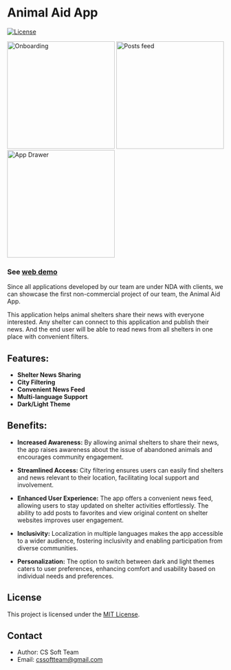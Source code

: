 # Animal Aid App

[![License](https://img.shields.io/badge/license-MIT-blue.svg)](LICENSE)

<!-- TODO: Add screenshots -->
<p float="left">
    <img src="https://github.com/user-attachments/assets/968bd077-b4c1-4c16-a9fe-52b947882171" alt="Onboarding" width="250">
    <img src="https://github.com/user-attachments/assets/329e710e-d4e3-48d6-a96f-fd5088868b0f" alt="Posts feed" width="250">
    <img src="https://github.com/user-attachments/assets/ed20cf8f-9356-4022-80f4-3747f842ba69" alt="App Drawer" width="250">
</p>

### See [web demo](https://cssoftteam.github.io/AnimalAidApp/)

Since all applications developed by our team are under NDA with clients, we can showcase the first non-commercial project of our team, the Animal Aid App.

This application helps animal shelters share their news with everyone interested. Any shelter can connect to this application and publish their news. And the end user will be able to read news from all shelters in one place with convenient filters.

## Features:

- **Shelter News Sharing**
- **City Filtering**
- **Convenient News Feed**
- **Multi-language Support**
- **Dark/Light Theme**

## Benefits:

- **Increased Awareness:** By allowing animal shelters to share their news, the app raises awareness about the issue of abandoned animals and encourages community engagement.

- **Streamlined Access:** City filtering ensures users can easily find shelters and news relevant to their location, facilitating local support and involvement.

- **Enhanced User Experience:** The app offers a convenient news feed, allowing users to stay updated on shelter activities effortlessly. The ability to add posts to favorites and view original content on shelter websites improves user engagement.

- **Inclusivity:** Localization in multiple languages makes the app accessible to a wider audience, fostering inclusivity and enabling participation from diverse communities.

- **Personalization:** The option to switch between dark and light themes caters to user preferences, enhancing comfort and usability based on individual needs and preferences.

## License

This project is licensed under the [MIT License](LICENSE).

## Contact

- Author: CS Soft Team
- Email: cssoftteam@gmail.com
